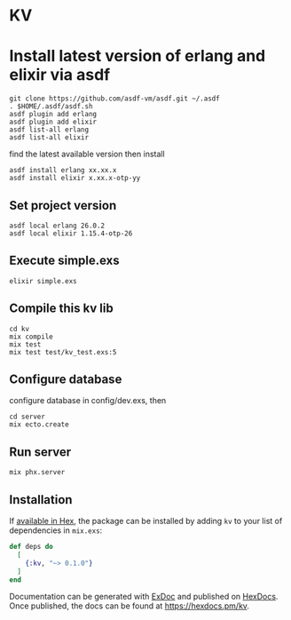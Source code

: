 # KV

# Install latest version of erlang and elixir via asdf

```
git clone https://github.com/asdf-vm/asdf.git ~/.asdf
. $HOME/.asdf/asdf.sh
asdf plugin add erlang
asdf plugin add elixir
asdf list-all erlang
asdf list-all elixir
```

find the latest available version then install

```
asdf install erlang xx.xx.x
asdf install elixir x.xx.x-otp-yy
```

## Set project version

```
asdf local erlang 26.0.2
asdf local elixir 1.15.4-otp-26
```

## Execute simple.exs

```
elixir simple.exs
```

## Compile this kv lib

```
cd kv
mix compile
mix test
mix test test/kv_test.exs:5
```

## Configure database

configure database in config/dev.exs, then


```
cd server
mix ecto.create
```

## Run server

```
mix phx.server
```

## Installation

If [available in Hex](https://hex.pm/docs/publish), the package can be installed
by adding `kv` to your list of dependencies in `mix.exs`:

```elixir
def deps do
  [
    {:kv, "~> 0.1.0"}
  ]
end
```

Documentation can be generated with [ExDoc](https://github.com/elixir-lang/ex_doc)
and published on [HexDocs](https://hexdocs.pm). Once published, the docs can
be found at <https://hexdocs.pm/kv>.

